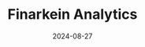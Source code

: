---  
layout: startup_page  
title: "Finarkein Analytics"  
id: "finarkein.com"  
permalink: "/finarkeinanalyticsfinarkein.com08272024/"  
website: "https://finarkein.com/"  
funding_round: "Pre-Series A"  
funding_amount: "$4.75M"  
investors: "Nexus Venture Partners, IIFL’s Fintech Fund, Eximius Ventures, Nitin Gupta, Chirag Jain"  
about: "Finarkein Analytics provides a data and workflow platform enabling enterprises to collaboratively develop data products using India's digital public infrastructure (DPI), such as the account aggregator (AA) ecosystem and ONDC-Financial Services. Its platform facilitates secure data sharing and consent management, empowering over 50 enterprises and 40 million Indians."  
markets: "Fintech, Analytics, Big Data, Information Technology, Software"  
hq: "Pune, Maharashtra, India"  
founded_year: "2019"  
linkedin: "https://www.linkedin.com/company/finarkein"  
twitter: "https://twitter.com/finarkein"  
instagram: ""  
facebook: ""  
crunchbase: "https://www.crunchbase.com/organization/finarkein-analytics"  
pitchbook: "https://pitchbook.com/profiles/company/464039-74"  

date_display: "27-Aug-2024"  
date: "2024-08-27"

# SEO Optimization  
meta_title: "Finarkein Analytics - Pre-Series A Funding ($4.75M)"  
meta_description: "Finarkein Analytics, Finarkein Analytics provides a data and workflow platform enabling enterprises to collaboratively develop data products using India's digital public i..."  
meta_keywords: "Finarkein Analytics, Fintech, Analytics, Big Data, Information Technology, Software, Pre-Series A funding"  
canonical_url: "https://startup.projectstartups.com/finarkeinanalyticsfinarkein.com08272024/"  
---
